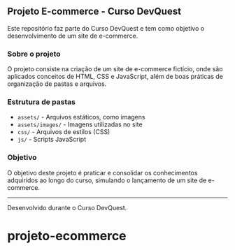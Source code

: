 ## Projeto E-commerce - Curso DevQuest

Este repositório faz parte do Curso DevQuest e tem como objetivo o desenvolvimento de um site de e-commerce.

### Sobre o projeto
O projeto consiste na criação de um site de e-commerce fictício, onde são aplicados conceitos de HTML, CSS e JavaScript, além de boas práticas de organização de pastas e arquivos.

### Estrutura de pastas
- `assets/` - Arquivos estáticos, como imagens
- `assets/images/` - Imagens utilizadas no site
- `css/` - Arquivos de estilos (CSS)
- `js/` - Scripts JavaScript

### Objetivo
O objetivo deste projeto é praticar e consolidar os conhecimentos adquiridos ao longo do curso, simulando o lançamento de um site de e-commerce.

---
Desenvolvido durante o Curso DevQuest.
# projeto-ecommerce
